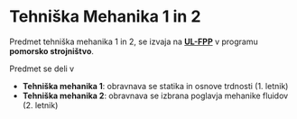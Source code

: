 # Tehniška Mehanika 1 in 2

Predmet tehniška mehanika 1 in 2, se izvaja na [**UL-FPP**](https://www.fpp.uni-lj.si/) v programu **pomorsko strojništvo**.

Predmet se deli v
 - **Tehniška mehanika 1**: obravnava se statika in osnove trdnosti (1. letnik)
 - **Tehniška mehanika 2**: obravnava se izbrana poglavja mehanike fluidov (2. letnik)
